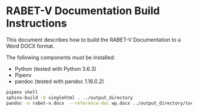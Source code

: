 # RABET-V Documentation Build Instructions

This document describes how to build the RABET-V Documentation to a Word DOCX format.

The following components must be installed:

- Python (tested with Python 3.6.3)
- Pipenv
- pandoc (tested with pandoc 1.16.0.2)

```bash
pipenv shell
sphinx-build -b singlehtml . ../output_directory
pandoc -o rabet-v.docx  --reference-doc wp.docx ../output_directory/toctree.html
```
